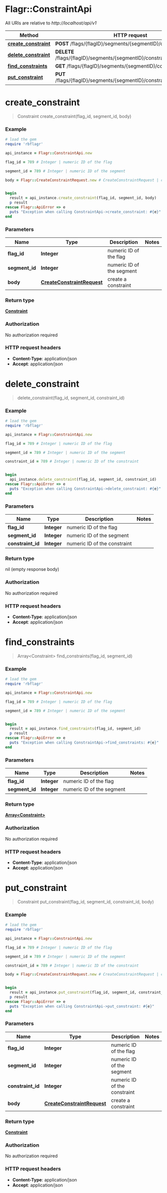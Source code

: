 # Flagr::ConstraintApi

All URIs are relative to *http://localhost/api/v1*

Method | HTTP request | Description
------------- | ------------- | -------------
[**create_constraint**](ConstraintApi.md#create_constraint) | **POST** /flags/{flagID}/segments/{segmentID}/constraints | 
[**delete_constraint**](ConstraintApi.md#delete_constraint) | **DELETE** /flags/{flagID}/segments/{segmentID}/constraints/{constraintID} | 
[**find_constraints**](ConstraintApi.md#find_constraints) | **GET** /flags/{flagID}/segments/{segmentID}/constraints | 
[**put_constraint**](ConstraintApi.md#put_constraint) | **PUT** /flags/{flagID}/segments/{segmentID}/constraints/{constraintID} | 


# **create_constraint**
> Constraint create_constraint(flag_id, segment_id, body)



### Example
```ruby
# load the gem
require 'rbflagr'

api_instance = Flagr::ConstraintApi.new

flag_id = 789 # Integer | numeric ID of the flag

segment_id = 789 # Integer | numeric ID of the segment

body = Flagr::CreateConstraintRequest.new # CreateConstraintRequest | create a constraint


begin
  result = api_instance.create_constraint(flag_id, segment_id, body)
  p result
rescue Flagr::ApiError => e
  puts "Exception when calling ConstraintApi->create_constraint: #{e}"
end
```

### Parameters

Name | Type | Description  | Notes
------------- | ------------- | ------------- | -------------
 **flag_id** | **Integer**| numeric ID of the flag | 
 **segment_id** | **Integer**| numeric ID of the segment | 
 **body** | [**CreateConstraintRequest**](CreateConstraintRequest.md)| create a constraint | 

### Return type

[**Constraint**](Constraint.md)

### Authorization

No authorization required

### HTTP request headers

 - **Content-Type**: application/json
 - **Accept**: application/json



# **delete_constraint**
> delete_constraint(flag_id, segment_id, constraint_id)



### Example
```ruby
# load the gem
require 'rbflagr'

api_instance = Flagr::ConstraintApi.new

flag_id = 789 # Integer | numeric ID of the flag

segment_id = 789 # Integer | numeric ID of the segment

constraint_id = 789 # Integer | numeric ID of the constraint


begin
  api_instance.delete_constraint(flag_id, segment_id, constraint_id)
rescue Flagr::ApiError => e
  puts "Exception when calling ConstraintApi->delete_constraint: #{e}"
end
```

### Parameters

Name | Type | Description  | Notes
------------- | ------------- | ------------- | -------------
 **flag_id** | **Integer**| numeric ID of the flag | 
 **segment_id** | **Integer**| numeric ID of the segment | 
 **constraint_id** | **Integer**| numeric ID of the constraint | 

### Return type

nil (empty response body)

### Authorization

No authorization required

### HTTP request headers

 - **Content-Type**: application/json
 - **Accept**: application/json



# **find_constraints**
> Array&lt;Constraint&gt; find_constraints(flag_id, segment_id)



### Example
```ruby
# load the gem
require 'rbflagr'

api_instance = Flagr::ConstraintApi.new

flag_id = 789 # Integer | numeric ID of the flag

segment_id = 789 # Integer | numeric ID of the segment


begin
  result = api_instance.find_constraints(flag_id, segment_id)
  p result
rescue Flagr::ApiError => e
  puts "Exception when calling ConstraintApi->find_constraints: #{e}"
end
```

### Parameters

Name | Type | Description  | Notes
------------- | ------------- | ------------- | -------------
 **flag_id** | **Integer**| numeric ID of the flag | 
 **segment_id** | **Integer**| numeric ID of the segment | 

### Return type

[**Array&lt;Constraint&gt;**](Constraint.md)

### Authorization

No authorization required

### HTTP request headers

 - **Content-Type**: application/json
 - **Accept**: application/json



# **put_constraint**
> Constraint put_constraint(flag_id, segment_id, constraint_id, body)



### Example
```ruby
# load the gem
require 'rbflagr'

api_instance = Flagr::ConstraintApi.new

flag_id = 789 # Integer | numeric ID of the flag

segment_id = 789 # Integer | numeric ID of the segment

constraint_id = 789 # Integer | numeric ID of the constraint

body = Flagr::CreateConstraintRequest.new # CreateConstraintRequest | create a constraint


begin
  result = api_instance.put_constraint(flag_id, segment_id, constraint_id, body)
  p result
rescue Flagr::ApiError => e
  puts "Exception when calling ConstraintApi->put_constraint: #{e}"
end
```

### Parameters

Name | Type | Description  | Notes
------------- | ------------- | ------------- | -------------
 **flag_id** | **Integer**| numeric ID of the flag | 
 **segment_id** | **Integer**| numeric ID of the segment | 
 **constraint_id** | **Integer**| numeric ID of the constraint | 
 **body** | [**CreateConstraintRequest**](CreateConstraintRequest.md)| create a constraint | 

### Return type

[**Constraint**](Constraint.md)

### Authorization

No authorization required

### HTTP request headers

 - **Content-Type**: application/json
 - **Accept**: application/json



